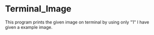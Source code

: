# Terminal_Image
This program prints the given image on terminal by using only "1"
I have given a example image. 
